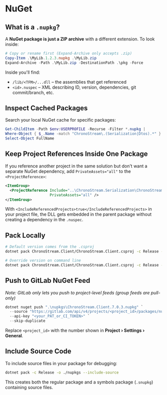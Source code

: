 # NuGet

## What is a `.nupkg`?

A **NuGet package is just a ZIP archive** with a different extension. To look inside:

```powershell
# Copy or rename first (Expand-Archive only accepts .zip)
Copy-Item .\MyLib.1.2.3.nupkg .\MyLib.zip
Expand-Archive -Path .\MyLib.zip -DestinationPath .\pkg -Force
```

Inside you'll find:
- `/lib/<TFM>/...dll` – the assemblies that get referenced
- `<id>.nuspec` – XML describing ID, version, dependencies, git commit/branch, etc.

## Inspect Cached Packages

Search your local NuGet cache for specific packages:

```powershell
Get-ChildItem -Path $env:USERPROFILE -Recurse -Filter *.nupkg | 
Where-Object { $_.Name -match "ChronoStream\.(Serialization|Dtos).*" } | 
Select-Object FullName
```

## Keep Project References Inside One Package

If you reference another project in the same solution but don't want a separate NuGet dependency, add `PrivateAssets="all"` to the `<ProjectReference>`:

```xml
<ItemGroup>
  <ProjectReference Include="..\ChronoStream.Serialization\ChronoStream.Serialization.csproj" 
                    PrivateAssets="all" />
</ItemGroup>
```

With `<IncludeReferencedProjects>true</IncludeReferencedProjects>` in your project file, the DLL gets embedded in the parent package without creating a dependency in the `.nuspec`.

## Pack Locally

```bash
# Default version comes from the .csproj
dotnet pack ChronoStream.Client/ChronoStream.Client.csproj -c Release -o ./nupkgs

# Override version on command line
dotnet pack ChronoStream.Client/ChronoStream.Client.csproj -c Release -o ./nupkgs -p:Version=3.1.4
```

## Push to GitLab NuGet Feed

*Note: GitLab only lets you push to project-level feeds (group feeds are pull-only)*

```powershell
dotnet nuget push ".\nupkgs\ChronoStream.Client.7.0.3.nupkg" `
  --source "https://gitlab.com/api/v4/projects/<project_id>/packages/nuget/index.json" `
  --api-key "<your_PAT_or_CI_TOKEN>" `
  --skip-duplicate
```

Replace `<project_id>` with the number shown in **Project › Settings › General**.

## Include Source Code

To include source files in your package for debugging:

```bash
dotnet pack -c Release -o ./nupkgs --include-source
```

This creates both the regular package and a symbols package (`.snupkg`) containing source files.